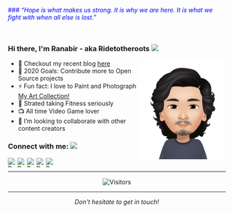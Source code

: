 <span style="color:blue">### _“Hope is what makes us strong. It is why we are here. It is what we fight with when all else is lost.”_</span>

<br />

### Hi there, I'm Ranabir - aka Ridetotheroots <img src="https://media.giphy.com/media/hvRJCLFzcasrR4ia7z/giphy.gif" width="25px"></a>
<img align="right" height="230px" width="200px" alt="Ranabir" src="/ranabir_longhair.png" />

- 🌱 Checkout my recent blog [here](https://dzone.com/articles/top-5-free-and-open-source-game-engines-you-should)
- 🥅 2020 Goals: Contribute more to Open Source projects
- ⚡ Fun fact: I love to Paint and Photograph [My Art Collection!](https://github.com/Ridetotheroots/artwork/blob/master/README.md)
- 💪 Strated taking Fitness seriously
- 📺 All time Video Game lover
- 👯 I’m looking to collaborate with other content creators

### Connect with me:  <img src="https://media.giphy.com/media/LnQjpWaON8nhr21vNW/giphy.gif" height="32">

[<img align="left" width="22px" alt="Ranabir's Instagram" height="22px" src="https://cdn.jsdelivr.net/npm/simple-icons@v3/icons/instagram.svg" />](https://www.instagram.com/ridetotheroots/?hl=en)
[<img align="left" width="22px" alt="Ranabir's Youtube" height="22px" src="https://cdn.jsdelivr.net/npm/simple-icons@v3/icons/youtube.svg" />](https://www.youtube.com/watch?v=E-S5o_UZFgw&t=1s)
[<img align="left" width="22px" alt="Ranabir's Twitter" height="22px" src="https://cdn.jsdelivr.net/npm/simple-icons@v3/icons/twitter.svg" />](https://twitter.com/Ridetotheroots)
[<img align="left" width="22px" alt="Ranabir's Linkedin" height="22px" src="https://cdn.jsdelivr.net/npm/simple-icons@v3/icons/linkedin.svg" />](https://www.linkedin.com/in/ranabir-chakraborty-a71074b4/)
[<img align="left" width="22px" alt="Ranabir's facebook" height="22px" src="https://cdn.jsdelivr.net/npm/simple-icons@3.4.0/icons/facebook.svg" />](https://www.facebook.com/ranabir.chakraborty218/)

<br />

---

<p align=center>                           
  <img align=center  src="https://visitor-badge.laobi.icu/badge?page_id=RanabirChakraborty.RanabirChakraborty" alt="Visitors">                     
</p>

---

<p align=center>
<em>Don't hesitate to get in touch!</em>
</p>
